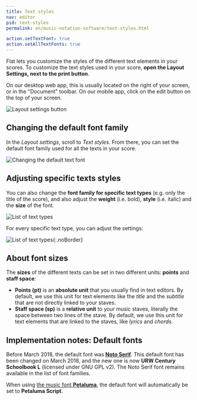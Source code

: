 ```yaml
---
title: Text styles
nav: editor
pid: text-styles
permalink: en/music-notation-software/text-styles.html

action.setTextFont: true
action.setAllTextFonts: true
---
```


Flat lets you customize the styles of the different text elements in your scores. To customize the text styles used in your score, **open the Layout Settings, next to the print button**.

On our desktop web app, this is usually located on the right of your screen, or in the "Document" toolbar. On our mobile app, click on the edit button on the top of your screen.

![Layout settings button](/help/assets/img/editor/toolbar-print-layout.png)

## Changing the default font family

In the *Layout settings*, scroll to *Text styles*. From there, you can set the default font family used for all the texts in your score.

![Changing the default text font](/help/assets/img/editor/text-font.gif)

## Adjusting specific texts styles

You can also change the **font family for specific text types** (e.g. only the title of the score), and also adjust the **weight** (i.e. bold), **style** (i.e. italic) and the **size** of the font.

![List of text types](/help/assets/img/editor/text-font-specific-list.png)

For every specific text type, you can adjust the settings:

![List of text types](/help/assets/img/editor/text-font-specific-config.png){:.noBorder}

## About font sizes

The **sizes** of the different texts can be set in two different units: **points** and **staff space**:

* **Points (pt)** is an **absolute unit** that you usually find in text editors. By default, we use this unit for text elements like the *title* and the *subtitle* that are not directly linked to your staves.
* **Staff space (sp)** is a **relative unit** to your music staves, literally the space between two lines of the stave. By default, we use this unit for text elements that are linked to the staves, like *lyrics* and *chords*.

## Implementation notes: Default fonts

Before March 2018, the default font was [**Noto Serif**](https://fonts.google.com/specimen/Noto+Serif). This default font has been changed on March 2018, and the new one is now **URW Century Schoolbook L** (licensed under GNU GPL v2). The Noto Serif font remains available in the list of font families.

When using [the music font **Petaluma**](/help/en/music-notation-software/music-font-smufl.html), the default font will automatically be set to **Petaluma Script**.
